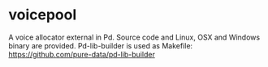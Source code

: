 # voicepool

A voice allocator external in Pd. 
Source code and Linux, OSX and Windows binary are provided.
Pd-lib-builder is used as Makefile: https://github.com/pure-data/pd-lib-builder
